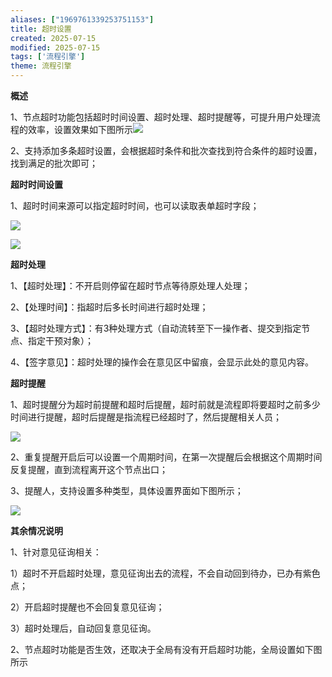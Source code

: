 ```yaml
---
aliases: ["1969761339253751153"]
title: 超时设置
created: 2025-07-15
modified: 2025-07-15
tags: ['流程引擎']
theme: 流程引擎
---
```


**概述**

1、节点超时功能包括超时时间设置、超时处理、超时提醒等，可提升用户处理流程的效率，设置效果如下图所示![](https://myhelpdoc.oss-cn-heyuan.aliyuncs.com/mdimages/7a9cb1a3bb1b685e157240cdb2371295.jpg)

2、支持添加多条超时设置，会根据超时条件和批次查找到符合条件的超时设置，找到满足的批次即可；

**超时时间设置**

1、超时时间来源可以指定超时时间，也可以读取表单超时字段；

![](https://myhelpdoc.oss-cn-heyuan.aliyuncs.com/mdimages/35322b8603fa5657c4bdfe33c944324b.jpg)

![](https://myhelpdoc.oss-cn-heyuan.aliyuncs.com/mdimages/dc744f7eb15e5657050f1c1c0f55dd5a.jpg)

**超时处理**

1、【超时处理】：不开启则停留在超时节点等待原处理人处理；

2、【处理时间】：指超时后多长时间进行超时处理；

3、【超时处理方式】：有3种处理方式（自动流转至下一操作者、提交到指定节点、指定干预对象）；

4、【签字意见】：超时处理的操作会在意见区中留痕，会显示此处的意见内容。

**超时提醒**

1、超时提醒分为超时前提醒和超时后提醒，超时前就是流程即将要超时之前多少时间进行提醒，超时后提醒是指流程已经超时了，然后提醒相关人员；

![](https://myhelpdoc.oss-cn-heyuan.aliyuncs.com/mdimages/6d709b952011316d316a3dc973f0773e.jpg)

2、重复提醒开启后可以设置一个周期时间，在第一次提醒后会根据这个周期时间反复提醒，直到流程离开这个节点出口；

3、提醒人，支持设置多种类型，具体设置界面如下图所示；

![](https://myhelpdoc.oss-cn-heyuan.aliyuncs.com/mdimages/655518d237f802fc808097cad6f6ae93.jpg)

**其余情况说明**

1、针对意见征询相关：

1）超时不开启超时处理，意见征询出去的流程，不会自动回到待办，已办有紫色点；

2）开启超时提醒也不会回复意见征询；

3）超时处理后，自动回复意见征询。

2、节点超时功能是否生效，还取决于全局有没有开启超时功能，全局设置如下图所示


